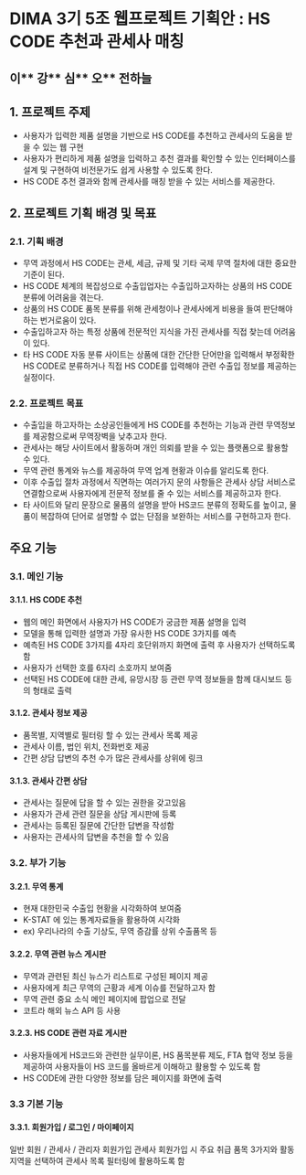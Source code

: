 # DIMA 3기 5조 웹프로젝트 기획안 : HS CODE 추천과 관세사 매칭

## 이** 강** 심** 오** 전하늘

## 1. 프로젝트 주제

- 사용자가 입력한 제품 설명을 기반으로 HS CODE를 추천하고 관세사의 도움을 받을 수 있는 웹 구현
- 사용자가 편리하게 제품 설명을 입력하고 추천 결과를 확인할 수 있는 인터페이스를 설계 및 구현하여 비전문가도 쉽게 사용할 수 있도록 한다.
- HS CODE 추천 결과와 함께 관세사를 매칭 받을 수 있는 서비스를 제공한다.

## 2. 프로젝트 기획 배경 및 목표

### 2.1. 기획 배경

- 무역 과정에서 HS CODE는 관세, 세금, 규제 및 기타 국제 무역 절차에 대한 중요한 기준이 된다.
- HS CODE 체계의 복잡성으로 수출입업자는 수출입하고자하는 상품의 HS CODE 분류에 어려움을 겪는다.
- 상품의 HS CODE 품목 분류를 위해 관세청이나 관세사에게 비용을 들여 판단해야 하는 번거로움이 있다.
- 수출입하고자 하는 특정 상품에 전문적인 지식을 가진 관세사를 직접 찾는데 어려움이 있다.
- 타 HS CODE 자동 분류 사이트는 상품에 대한 간단한 단어만을 입력해서 부정확한 HS CODE로 분류하거나 직접 HS CODE를 입력해야 관련 수출입 정보를 제공하는 실정이다.

### 2.2. 프로젝트 목표

- 수출입을 하고자하는 소상공인들에게 HS CODE를 추천하는 기능과 관련 무역정보를 제공함으로써 무역장벽을 낮추고자 한다.
- 관세사는 해당 사이트에서 활동하며 개인 의뢰를 받을 수 있는 플랫폼으로 활용할 수 있다.
- 무역 관련 통계와 뉴스를 제공하여 무역 업계 현황과 이슈를 알리도록 한다.
- 이후 수출입 절차 과정에서 직면하는 여러가지 문의 사항들은 관세사 상담 서비스로 연결함으로써 사용자에게 전문적 정보를 줄 수 있는 서비스를 제공하고자 한다.
- 타 사이트와 달리 문장으로 물품의 설명을 받아 HS코드 분류의 정확도를 높이고, 물품이 복잡하여 단어로 설명할 수 없는 단점을 보완하는 서비스를 구현하고자 한다.

## 주요 기능

### 3.1. 메인 기능

#### 3.1.1. HS CODE 추천

- 웹의 메인 화면에서 사용자가 HS CODE가 궁금한 제품 설명을 입력
- 모델을 통해 입력한 설명과 가장 유사한 HS CODE 3가지를 예측
- 예측된 HS CODE 3가지를 4자리 호단위까지 화면에 출력 후 사용자가 선택하도록 함
- 사용자가 선택한 호를 6자리 소호까지 보여줌
- 선택된 HS CODE에 대한 관세, 유망시장 등 관련 무역 정보들을 함께 대시보드 등의 형태로 출력

#### 3.1.2. 관세사 정보 제공

- 품목별, 지역별로 필터링 할 수 있는 관세사 목록 제공
- 관세사 이름, 법인 위치, 전화번호 제공
- 간편 상담 답변의 추천 수가 많은 관세사를 상위에 링크

#### 3.1.3. 관세사 간편 상담

- 관세사는 질문에 답을 할 수 있는 권한을 갖고있음
- 사용자가 관세 관련 질문을 상담 게시판에 등록
- 관세사는 등록된 질문에 간단한 답변을 작성함
- 사용자는 관세사의 답변을 추천을 할 수 있음

### 3.2. 부가 기능

#### 3.2.1. 무역 통계

- 현재 대한민국 수출입 현황을 시각화하여 보여줌
- K-STAT 에 있는 통계자료들을 활용하여 시각화
- ex) 우리나라의 수출 기상도, 무역 증감률 상위 수출품목 등

#### 3.2.2. 무역 관련 뉴스 게시판

- 무역과 관련된 최신 뉴스가 리스트로 구성된 페이지 제공
- 사용자에게 최근 무역의 근황과 세계 이슈를 전달하고자 함
- 무역 관련 중요 소식 메인 페이지에 팝업으로 전달
- 코트라 해외 뉴스 API 등 사용

#### 3.2.3. HS CODE 관련 자료 게시판

- 사용자들에게 HS코드와 관련한 실무이론, HS 품목분류 제도, FTA 협약 정보 등을 제공하여 사용자들이 HS 코드를 올바르게 이해하고 활용할 수 있도록 함
- HS CODE에 관한 다양한 정보를 담은 페이지를 화면에 출력

### 3.3 기본 기능

#### 3.3.1. 회원가입 / 로그인 / 마이페이지

일반 회원 / 관세사 / 관리자 회원가입
관세사 회원가입 시 주요 취급 품목 3가지와 활동지역을 선택하여 관세사 목록 필터링에 활용하도록 함
